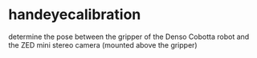 # handeyecalibration
determine the pose between the gripper of the Denso Cobotta robot and the ZED mini stereo camera (mounted above the gripper)
